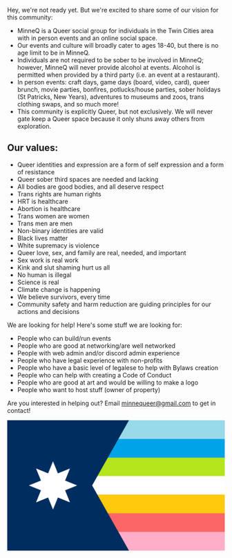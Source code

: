 Hey, we're not ready yet. But we're excited to share some of our vision for this community:

* MinneQ is a Queer social group for individuals in the Twin Cities area with in person events and an online social space.
* Our events and culture will broadly cater to ages 18-40, but there is no age limit to be in MinneQ. 
* Individuals are not required to be sober to be involved in MinneQ; however, MinneQ will never provide alcohol at events. Alcohol is permitted when provided by a third party (i.e. an event at a restaurant). 
* In person events: craft days, game days (board, video, card), queer brunch, movie parties, bonfires, potlucks/house parties, sober holidays (St Patricks, New Years), adventures to museums and zoos, trans clothing swaps, and so much more!
* This community is explicitly Queer, but not exclusively. We will never gate keep a Queer space because it only shuns away others from exploration.

## Our values: 
* Queer identities and expression are a form of self expression and a form of resistance 
* Queer sober third spaces are needed and lacking
* All bodies are good bodies, and all deserve respect 
* Trans rights are human rights
* HRT is healthcare
* Abortion is healthcare
* Trans women are women
* Trans men are men
* Non-binary identities are valid
* Black lives matter
* White supremacy is violence
* Queer love, sex, and family are real, needed, and important
* Sex work is real work
* Kink and slut shaming hurt us all
* No human is illegal
* Science is real
* Climate change is happening 
* We believe survivors, every time
* Community safety and harm reduction are guiding principles for our actions and decisions

We are looking for help! Here's some stuff we are looking for:
* People who can build/run events
* People who are good at networking/are well networked
* People with web admin and/or discord admin experience
* People who have legal experience with non-profits
* People who have a basic level of legalese to help with Bylaws creation
* People who can help with creating a Code of Conduct 
* People who are good at art and would be willing to make a logo
* People who want to host stuff (owner of property)

Are you interested in helping out? Email minnequeer@gmail.com to get in contact! 

![MinneQ Flag](./MinneQ-7.svg)
